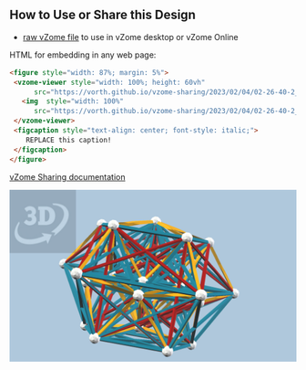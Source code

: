 
## How to Use or Share this Design

 - [raw vZome file](<https://raw.githubusercontent.com/vorth/vzome-sharing/main/2023/02/04/02-26-40-2_21/2_21.vZome>) to use in vZome desktop or vZome Online
 
 HTML for embedding in any web page:
 ```html
<figure style="width: 87%; margin: 5%">
  <vzome-viewer style="width: 100%; height: 60vh"
       src="https://vorth.github.io/vzome-sharing/2023/02/04/02-26-40-2_21/2_21.vZome" >
    <img  style="width: 100%"
       src="https://vorth.github.io/vzome-sharing/2023/02/04/02-26-40-2_21/2_21.png" >
  </vzome-viewer>
  <figcaption style="text-align: center; font-style: italic;">
     REPLACE this caption!
  </figcaption>
</figure>
 ```

[vZome Sharing documentation](https://vzome.github.io/vzome/sharing.html#how-it-works)

![Image](<2_21.png>)

